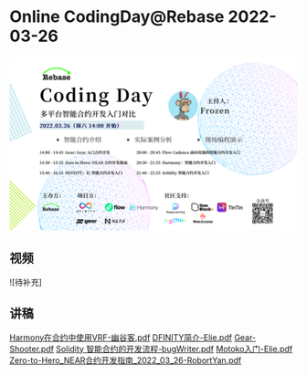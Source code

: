 # Online CodingDay@Rebase 2022-03-26

![](./posters/Rebase-background.png)


## 视频

![待补充]

## 讲稿

[Harmony在合约中使用VRF-幽谷客.pdf](./slides/Harmony在合约中使用VRF-幽谷客.pdf)
[DFINITY简介-Elie.pdf](./slides/DFINITY简介-Elie.pdf)
[Gear-Shooter.pdf](./slides/Gear-Shooter.pdf)
[Solidity 智能合约的开发流程-bugWriter.pdf](./slides/Solidity智能合约的开发流程-bugWriter.pdf)
[Motoko入门-Elie.pdf](./slides/Motoko入门-Elie.pdf)
[Zero-to-Hero_NEAR合约开发指南_2022_03_26-RobortYan.pdf](./slides/Zero-to-Hero_NEAR合约开发指南_2022_03_26-RobortYan.pdf)
